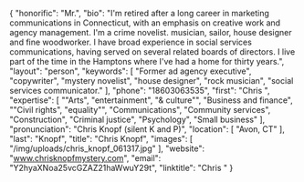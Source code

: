 {
  "honorific": "Mr.",
  "bio": "I'm retired after a long career in marketing communications in Connecticut, with an emphasis on creative work and agency management. I'm a crime novelist. musician, sailor, house designer and fine woodworker. I have broad experience in social services communications, having served on several related boards of directors.  I live part of the time in the Hamptons where I've had a home for thirty years.",
  "layout": "person",
  "keywords": [
    "Former ad agency executive",
    "copywriter",
    "mystery novelist",
    "house designer",
    "rock musician",
    "social services communicator."
  ],
  "phone": "18603063535",
  "first": "Chris ",
  "expertise": [
    "\"Arts",
    "entertainment",
    "& culture\"",
    "Business and finance",
    "\"Civil rights",
    "equality\"",
    "Communications",
    "Community services",
    "Construction",
    "Criminal justice",
    "Psychology",
    "Small business"
  ],
  "pronunciation": "Chris Knopf (silent K and P)",
  "location": [
    "Avon, CT"
  ],
  "last": "Knopf",
  "title": "Chris Knopf",
  "images": [
    "/img/uploads/chris_knopf_061317.jpg"
  ],
  "website": "www.chrisknopfmystery.com",
  "email": "Y2hyaXNoa25vcGZAZ21haWwuY29t",
  "linktitle": "Chris "
}